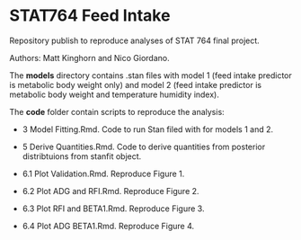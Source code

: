 # STAT764 Feed Intake
 Repository publish to reproduce analyses of STAT 764 final project.

 Authors: Matt Kinghorn and Nico Giordano.

The **models** directory contains .stan files with model 1 (feed intake predictor is metabolic body weight only) and model 2 (feed intake predictor is metabolic body weight and temperature humidity index).

The **code** folder contain scripts to reproduce the analysis:

- 3 Model Fitting.Rmd. Code to run Stan filed with for models 1 and 2.
   
- 5 Derive Quantities.Rmd. Code to derive quantities from posterior distribtuions from stanfit object.
   
- 6.1 Plot Validation.Rmd. Reproduce Figure 1.

- 6.2 Plot ADG and RFI.Rmd. Reproduce Figure 2.

- 6.3 Plot RFI and BETA1.Rmd. Reproduce Figure 3.

- 6.4 Plot ADG BETA1.Rmd. Reproduce Figure 4. 
